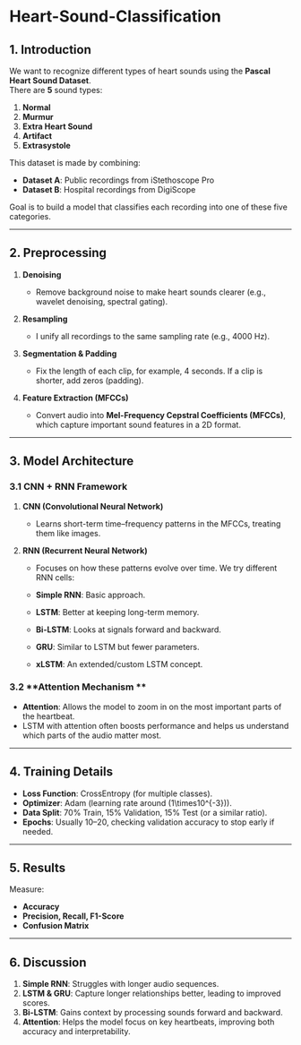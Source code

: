 # Heart-Sound-Classification


## **1. Introduction**

We want to recognize different types of heart sounds using the **Pascal Heart Sound Dataset**.  
There are **5** sound types:

1. **Normal**  
2. **Murmur**  
3. **Extra Heart Sound**  
4. **Artifact**  
5. **Extrasystole**

This dataset is made by combining:

- **Dataset A**: Public recordings from iStethoscope Pro  
- **Dataset B**: Hospital recordings from DigiScope  

Goal is to build a model that classifies each recording into one of these five categories.

---

## **2. Preprocessing**

1. **Denoising**  
   - Remove background noise to make heart sounds clearer (e.g., wavelet denoising, spectral gating).

2. **Resampling**  
   - I unify all recordings to the same sampling rate (e.g., 4000 Hz).

3. **Segmentation & Padding**  
   - Fix the length of each clip, for example, 4 seconds. If a clip is shorter, add zeros (padding).

4. **Feature Extraction (MFCCs)**  
   - Convert audio into **Mel-Frequency Cepstral Coefficients (MFCCs)**, which capture important sound features in a 2D format.

---

## **3. Model Architecture**

### 3.1 **CNN + RNN Framework**

1. **CNN (Convolutional Neural Network)**  
   - Learns short-term time–frequency patterns in the MFCCs, treating them like images.

2. **RNN (Recurrent Neural Network)**  
   - Focuses on how these patterns evolve over time. We try different RNN cells:

   - **Simple RNN**: Basic approach.  
   - **LSTM**: Better at keeping long-term memory.  
   - **Bi-LSTM**: Looks at signals forward and backward.  
   - **GRU**: Similar to LSTM but fewer parameters.  
   - **xLSTM**: An extended/custom LSTM concept.

### 3.2 **Attention Mechanism **

- **Attention**: Allows the model to zoom in on the most important parts of the heartbeat.  
- LSTM with attention often boosts performance and helps us understand which parts of the audio matter most.

---

## **4. Training Details**

- **Loss Function**: CrossEntropy (for multiple classes).  
- **Optimizer**: Adam (learning rate around \(1\times10^{-3}\)).  
- **Data Split**: 70% Train, 15% Validation, 15% Test (or a similar ratio).  
- **Epochs**: Usually 10–20, checking validation accuracy to stop early if needed.

---

## **5. Results**

Measure:

- **Accuracy**  
- **Precision, Recall, F1-Score**  
- **Confusion Matrix**  

---

## **6. Discussion**

1. **Simple RNN**: Struggles with longer audio sequences.  
2. **LSTM & GRU**: Capture longer relationships better, leading to improved scores.  
3. **Bi-LSTM**: Gains context by processing sounds forward and backward.  
4. **Attention**: Helps the model focus on key heartbeats, improving both accuracy and interpretability.